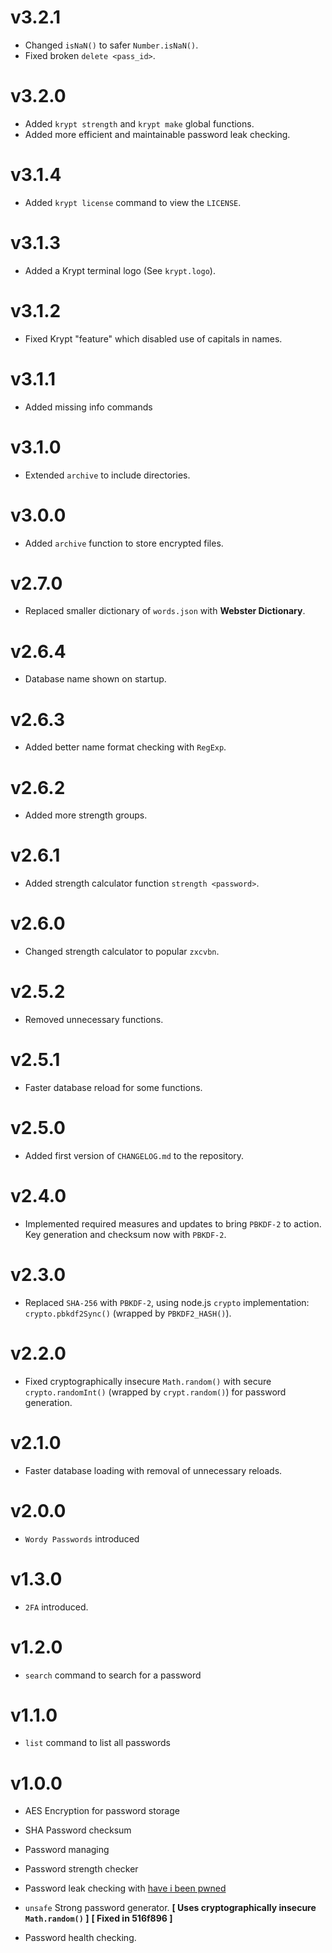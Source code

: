 # v3.2.1

- Changed `isNaN()` to safer `Number.isNaN()`.
- Fixed broken `delete <pass_id>`.

# v3.2.0

- Added `krypt strength` and `krypt make` global functions.
- Added more efficient and maintainable password leak checking.

# v3.1.4

- Added `krypt license` command to view the `LICENSE`.

# v3.1.3

- Added a Krypt terminal logo (See `krypt.logo`).

# v3.1.2

- Fixed Krypt "feature" which disabled use of capitals in names.

# v3.1.1

- Added missing info commands

# v3.1.0

- Extended `archive` to include directories.

# v3.0.0

- Added `archive` function to store encrypted files.

# v2.7.0

- Replaced smaller dictionary of `words.json` with **Webster Dictionary**.

# v2.6.4

- Database name shown on startup.

# v2.6.3

- Added better name format checking with `RegExp`.

# v2.6.2

- Added more strength groups.

# v2.6.1

- Added strength calculator function `strength <password>`.

# v2.6.0

- Changed strength calculator to popular `zxcvbn`.

# v2.5.2

- Removed unnecessary functions.

# v2.5.1

- Faster database reload for some functions.

# v2.5.0

- Added first version of `CHANGELOG.md` to the repository.

# v2.4.0

- Implemented required measures and updates to bring `PBKDF-2` to action. Key generation and checksum now with `PBKDF-2`.

# v2.3.0

- Replaced `SHA-256` with `PBKDF-2`, using node.js `crypto` implementation: `crypto.pbkdf2Sync()` (wrapped by `PBKDF2_HASH()`).

# v2.2.0

- Fixed cryptographically insecure `Math.random()` with secure `crypto.randomInt()` (wrapped by `crypt.random()`) for password generation.

# v2.1.0

- Faster database loading with removal of unnecessary reloads.

# v2.0.0

- `Wordy Passwords` introduced

# v1.3.0

- `2FA` introduced.

# v1.2.0

- `search` command to search for a password

# v1.1.0

- `list` command to list all passwords

# v1.0.0

- AES Encryption for password storage

- SHA Password checksum

- Password managing

- Password strength checker

- Password leak checking with [have i been pwned](https://haveibeenpwned.com)

- `unsafe` Strong password generator. **[ Uses cryptographically insecure `Math.random()` ]** **[ Fixed in 516f896 ]**

- Password health checking.

​

​
